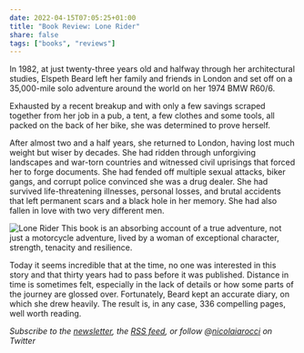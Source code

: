 ```yaml
---
date: 2022-04-15T07:05:25+01:00
title: "Book Review: Lone Rider"
share: false
tags: ["books", "reviews"]
---
```

In 1982, at just twenty-three years old and halfway through her architectural
studies, Elspeth Beard left her family and friends in London and set off on
a 35,000-mile solo adventure around the world on her 1974 BMW R60/6.

Exhausted by a recent breakup and with only a few savings scraped together from
her job in a pub, a tent, a few clothes and some tools, all packed on the back
of her bike, she was determined to prove herself.

After almost two and a half years, she returned to London, having lost much
weight but wiser by decades. She had ridden through unforgiving landscapes and
war-torn countries and witnessed civil uprisings that forced her to forge
documents. She had fended off multiple sexual attacks, biker gangs, and corrupt
police convinced she was a drug dealer. She had survived life-threatening
illnesses, personal losses, and brutal accidents that left permanent scars and
a black hole in her memory. She had also fallen in love with two very different
men.

![Lone Rider](/images/lone-rider.jpg#right)
This book is an absorbing account of a true adventure, not just a motorcycle
adventure, lived by a woman of exceptional character, strength, tenacity and
resilience. 

Today it seems incredible that at the time, no one was interested in this story
and that thirty years had to pass before it was published. Distance in time is
sometimes felt, especially in the lack of details or how some parts of the
journey are glossed over. Fortunately, Beard kept an accurate diary, on which
she drew heavily. The result is, in any case, 336 compelling pages, well worth
reading.


*Subscribe to the [newsletter][nl], the [RSS feed][rss], or follow @[nicolaiarocci][tw] on Twitter*

 [rss]: https://nicolaiarocci.com/index.xml
 [tw]: http://twitter.com/nicolaiarocci
 [nl]: https://nicolaiarocci.substack.com
